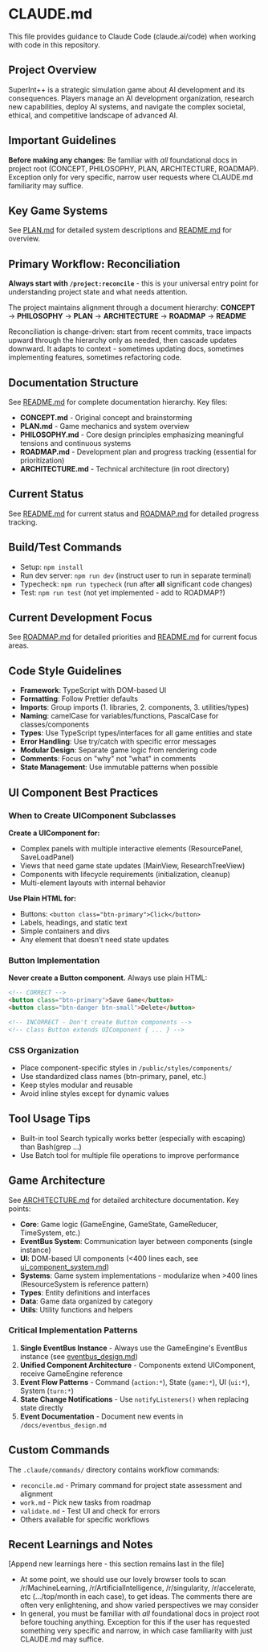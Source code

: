 # CLAUDE.md

This file provides guidance to Claude Code (claude.ai/code) when working with code in this repository.

## Project Overview

SuperInt++ is a strategic simulation game about AI development and its consequences. Players manage an AI development organization, research new capabilities, deploy AI systems, and navigate the complex societal, ethical, and competitive landscape of advanced AI.

## Important Guidelines

**Before making any changes**: Be familiar with *all* foundational docs in project root (CONCEPT, PHILOSOPHY, PLAN, ARCHITECTURE, ROADMAP). Exception only for very specific, narrow user requests where CLAUDE.md familiarity may suffice.

## Key Game Systems

See [PLAN.md](PLAN.md) for detailed system descriptions and [README.md](README.md#key-game-systems) for overview.

## Primary Workflow: Reconciliation

**Always start with `/project:reconcile`** - this is your universal entry point for understanding project state and what needs attention.

The project maintains alignment through a document hierarchy:
**CONCEPT** → **PHILOSOPHY** → **PLAN** → **ARCHITECTURE** → **ROADMAP** → **README**

Reconciliation is change-driven: start from recent commits, trace impacts upward through the hierarchy only as needed, then cascade updates downward. It adapts to context - sometimes updating docs, sometimes implementing features, sometimes refactoring code.

## Documentation Structure

See [README.md](README.md#documentation-structure) for complete documentation hierarchy. Key files:
- **CONCEPT.md** - Original concept and brainstorming
- **PLAN.md** - Game mechanics and system overview
- **PHILOSOPHY.md** - Core design principles emphasizing meaningful tensions and continuous systems
- **ROADMAP.md** - Development plan and progress tracking (essential for prioritization)
- **ARCHITECTURE.md** - Technical architecture (in root directory)

## Current Status

See [README.md](README.md#current-development-status) for current status and [ROADMAP.md](ROADMAP.md) for detailed progress tracking.

## Build/Test Commands

- Setup: `npm install`
- Run dev server: `npm run dev` (instruct user to run in separate terminal)
- Typecheck: `npm run typecheck` (run after **all** significant code changes)
- Test: `npm run test` (not yet implemented - add to ROADMAP?)

## Current Development Focus

See [ROADMAP.md](ROADMAP.md) for detailed priorities and [README.md](README.md#current-focus) for current focus areas.

## Code Style Guidelines

- **Framework**: TypeScript with DOM-based UI
- **Formatting**: Follow Prettier defaults
- **Imports**: Group imports (1. libraries, 2. components, 3. utilities/types)
- **Naming**: camelCase for variables/functions, PascalCase for classes/components
- **Types**: Use TypeScript types/interfaces for all game entities and state
- **Error Handling**: Use try/catch with specific error messages
- **Modular Design**: Separate game logic from rendering code
- **Comments**: Focus on "why" not "what" in comments
- **State Management**: Use immutable patterns when possible

## UI Component Best Practices

### When to Create UIComponent Subclasses

**Create a UIComponent for:**
- Complex panels with multiple interactive elements (ResourcePanel, SaveLoadPanel)
- Views that need game state updates (MainView, ResearchTreeView)
- Components with lifecycle requirements (initialization, cleanup)
- Multi-element layouts with internal behavior

**Use Plain HTML for:**
- Buttons: `<button class="btn-primary">Click</button>`
- Labels, headings, and static text
- Simple containers and divs
- Any element that doesn't need state updates

### Button Implementation

**Never create a Button component.** Always use plain HTML:

```html
<!-- CORRECT -->
<button class="btn-primary">Save Game</button>
<button class="btn-danger btn-small">Delete</button>

<!-- INCORRECT - Don't create Button components -->
<!-- class Button extends UIComponent { ... } -->
```

### CSS Organization

- Place component-specific styles in `/public/styles/components/`
- Use standardized class names (btn-primary, panel, etc.)
- Keep styles modular and reusable
- Avoid inline styles except for dynamic values

## Tool Usage Tips

- Built-in tool Search typically works better (especially with escaping) than Bash(grep ...)
- Use Batch tool for multiple file operations to improve performance

## Game Architecture

See [ARCHITECTURE.md](ARCHITECTURE.md) for detailed architecture documentation. Key points:

- **Core**: Game logic (GameEngine, GameState, GameReducer, TimeSystem, etc.)
- **EventBus System**: Communication layer between components (single instance)
- **UI**: DOM-based UI components (<400 lines each, see [ui_component_system.md](docs/ui_component_system.md))
- **Systems**: Game system implementations - modularize when >400 lines (ResourceSystem is reference pattern)
- **Types**: Entity definitions and interfaces
- **Data**: Game data organized by category
- **Utils**: Utility functions and helpers

### Critical Implementation Patterns

1. **Single EventBus Instance** - Always use the GameEngine's EventBus instance (see [eventbus_design.md](docs/eventbus_design.md))
2. **Unified Component Architecture** - Components extend UIComponent, receive GameEngine reference
3. **Event Flow Patterns** - Command (`action:*`), State (`game:*`), UI (`ui:*`), System (`turn:*`)  
4. **State Change Notifications** - Use `notifyListeners()` when replacing state directly
5. **Event Documentation** - Document new events in `/docs/eventbus_design.md`

## Custom Commands

The `.claude/commands/` directory contains workflow commands:
- `reconcile.md` - Primary command for project state assessment and alignment
- `work.md` - Pick new tasks from roadmap
- `validate.md` - Test UI and check for errors
- Others available for specific workflows

## Recent Learnings and Notes
[Append new learnings here - this section remains last in the file]

- At some point, we should use our lovely browser tools to scan /r/MachineLearning, /r/ArtificialIntelligence, /r/singularity, /r/accelerate, etc (.../top/month in each case), to get ideas. The comments there are often very enlightening, and show varied perspectives we may consider
- In general, you must be familiar with *all* foundational docs in project root before touching anything. Exception for this if the user has requested something very specific and narrow, in which case familiarity with just CLAUDE.md may suffice.
